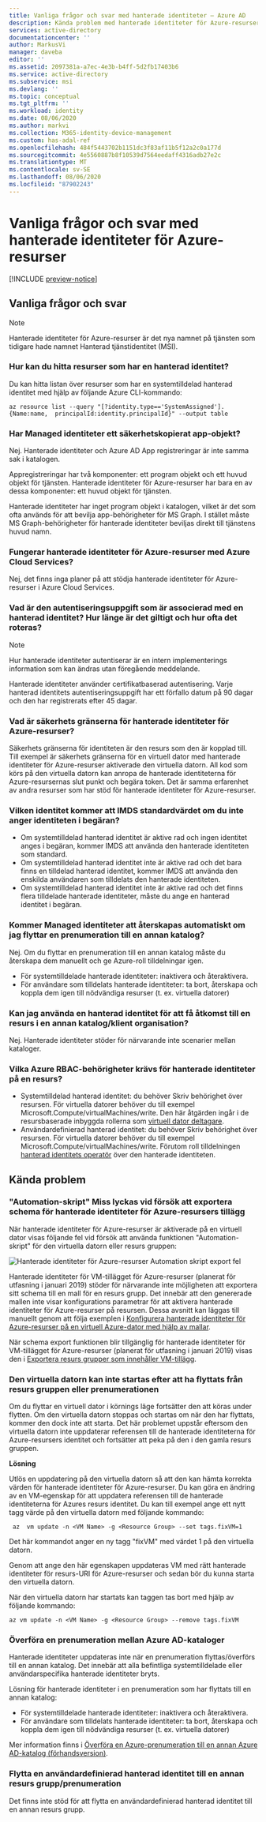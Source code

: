 ```yaml
---
title: Vanliga frågor och svar med hanterade identiteter – Azure AD
description: Kända problem med hanterade identiteter för Azure-resurser.
services: active-directory
documentationcenter: ''
author: MarkusVi
manager: daveba
editor: ''
ms.assetid: 2097381a-a7ec-4e3b-b4ff-5d2fb17403b6
ms.service: active-directory
ms.subservice: msi
ms.devlang: ''
ms.topic: conceptual
ms.tgt_pltfrm: ''
ms.workload: identity
ms.date: 08/06/2020
ms.author: markvi
ms.collection: M365-identity-device-management
ms.custom: has-adal-ref
ms.openlocfilehash: 484f5443702b1151dc3f83af11b5f12a2c0a177d
ms.sourcegitcommit: 4e5560887b8f10539d7564eedaff4316adb27e2c
ms.translationtype: MT
ms.contentlocale: sv-SE
ms.lasthandoff: 08/06/2020
ms.locfileid: "87902243"
---
```

# <a name="faqs-and-known-issues-with-managed-identities-for-azure-resources"></a>Vanliga frågor och svar med hanterade identiteter för Azure-resurser

[!INCLUDE [preview-notice](../../../includes/active-directory-msi-preview-notice.md)]

## <a name="frequently-asked-questions-faqs"></a>Vanliga frågor och svar

> [!NOTE]
> Hanterade identiteter för Azure-resurser är det nya namnet på tjänsten som tidigare hade namnet Hanterad tjänstidentitet (MSI).


### <a name="how-can-you-find-resources-that-have-a-managed-identity"></a>Hur kan du hitta resurser som har en hanterad identitet?

Du kan hitta listan över resurser som har en systemtilldelad hanterad identitet med hjälp av följande Azure CLI-kommando: 

`az resource list --query "[?identity.type=='SystemAssigned'].{Name:name,  principalId:identity.principalId}" --output table`




### <a name="do-managed-identities-have-a-backing-app-object"></a>Har Managed identiteter ett säkerhetskopierat app-objekt?

Nej. Hanterade identiteter och Azure AD App registreringar är inte samma sak i katalogen. 

Appregistreringar har två komponenter: ett program objekt och ett huvud objekt för tjänsten. Hanterade identiteter för Azure-resurser har bara en av dessa komponenter: ett huvud objekt för tjänsten. 

Hanterade identiteter har inget program objekt i katalogen, vilket är det som ofta används för att bevilja app-behörigheter för MS Graph. I stället måste MS Graph-behörigheter för hanterade identiteter beviljas direkt till tjänstens huvud namn.  

### <a name="does-managed-identities-for-azure-resources-work-with-azure-cloud-services"></a>Fungerar hanterade identiteter för Azure-resurser med Azure Cloud Services?

Nej, det finns inga planer på att stödja hanterade identiteter för Azure-resurser i Azure Cloud Services.

### <a name="what-is-the-credential-associated-with-a-managed-identity-how-long-is-it-valid-and-how-often-is-it-rotated"></a>Vad är den autentiseringsuppgift som är associerad med en hanterad identitet? Hur länge är det giltigt och hur ofta det roteras?

> [!NOTE]
> Hur hanterade identiteter autentiserar är en intern implementerings information som kan ändras utan föregående meddelande.

Hanterade identiteter använder certifikatbaserad autentisering. Varje hanterad identitets autentiseringsuppgift har ett förfallo datum på 90 dagar och den har registrerats efter 45 dagar.

### <a name="what-is-the-security-boundary-of-managed-identities-for-azure-resources"></a>Vad är säkerhets gränserna för hanterade identiteter för Azure-resurser?

Säkerhets gränserna för identiteten är den resurs som den är kopplad till. Till exempel är säkerhets gränserna för en virtuell dator med hanterade identiteter för Azure-resurser aktiverade den virtuella datorn. All kod som körs på den virtuella datorn kan anropa de hanterade identiteterna för Azure-resursernas slut punkt och begära token. Det är samma erfarenhet av andra resurser som har stöd för hanterade identiteter för Azure-resurser.

### <a name="what-identity-will-imds-default-to-if-dont-specify-the-identity-in-the-request"></a>Vilken identitet kommer att IMDS standardvärdet om du inte anger identiteten i begäran?

- Om systemtilldelad hanterad identitet är aktive rad och ingen identitet anges i begäran, kommer IMDS att använda den hanterade identiteten som standard.
- Om systemtilldelad hanterad identitet inte är aktive rad och det bara finns en tilldelad hanterad identitet, kommer IMDS att använda den enskilda användaren som tilldelats den hanterade identiteten. 
- Om systemtilldelad hanterad identitet inte är aktive rad och det finns flera tilldelade hanterade identiteter, måste du ange en hanterad identitet i begäran.



### <a name="will-managed-identities-be-recreated-automatically-if-i-move-a-subscription-to-another-directory"></a>Kommer Managed identiteter att återskapas automatiskt om jag flyttar en prenumeration till en annan katalog?

Nej. Om du flyttar en prenumeration till en annan katalog måste du återskapa dem manuellt och ge Azure-roll tilldelningar igen.
- För systemtilldelade hanterade identiteter: inaktivera och återaktivera. 
- För användare som tilldelats hanterade identiteter: ta bort, återskapa och koppla dem igen till nödvändiga resurser (t. ex. virtuella datorer)

### <a name="can-i-use-a-managed-identity-to-access-a-resource-in-a-different-directorytenant"></a>Kan jag använda en hanterad identitet för att få åtkomst till en resurs i en annan katalog/klient organisation?

Nej. Hanterade identiteter stöder för närvarande inte scenarier mellan kataloger. 

### <a name="what-azure-rbac-permissions-are-required-to-managed-identity-on-a-resource"></a>Vilka Azure RBAC-behörigheter krävs för hanterade identiteter på en resurs? 

- Systemtilldelad hanterad identitet: du behöver Skriv behörighet över resursen. För virtuella datorer behöver du till exempel Microsoft.Compute/virtualMachines/write. Den här åtgärden ingår i de resursbaserade inbyggda rollerna som [virtuell dator deltagare](https://docs.microsoft.com/azure/role-based-access-control/built-in-roles#virtual-machine-contributor).
- Användardefinierad hanterad identitet: du behöver Skriv behörighet över resursen. För virtuella datorer behöver du till exempel Microsoft.Compute/virtualMachines/write. Förutom roll tilldelningen [hanterad identitets operatör](https://docs.microsoft.com/azure/role-based-access-control/built-in-roles#managed-identity-operator) över den hanterade identiteten.



## <a name="known-issues"></a>Kända problem

### <a name="automation-script-fails-when-attempting-schema-export-for-managed-identities-for-azure-resources-extension"></a>"Automation-skript" Miss lyckas vid försök att exportera schema för hanterade identiteter för Azure-resursers tillägg

När hanterade identiteter för Azure-resurser är aktiverade på en virtuell dator visas följande fel vid försök att använda funktionen "Automation-skript" för den virtuella datorn eller resurs gruppen:

![Hanterade identiteter för Azure-resurser Automation skript export fel](./media/msi-known-issues/automation-script-export-error.png)

Hanterade identiteter för VM-tillägget för Azure-resurser (planerat för utfasning i januari 2019) stöder för närvarande inte möjligheten att exportera sitt schema till en mall för en resurs grupp. Det innebär att den genererade mallen inte visar konfigurations parametrar för att aktivera hanterade identiteter för Azure-resurser på resursen. Dessa avsnitt kan läggas till manuellt genom att följa exemplen i [Konfigurera hanterade identiteter för Azure-resurser på en virtuell Azure-dator med hjälp av mallar](qs-configure-template-windows-vm.md).

När schema export funktionen blir tillgänglig för hanterade identiteter för VM-tillägget för Azure-resurser (planerat för utfasning i januari 2019) visas den i [Exportera resurs grupper som innehåller VM-tillägg](../../virtual-machines/extensions/export-templates.md#supported-virtual-machine-extensions).

### <a name="vm-fails-to-start-after-being-moved-from-resource-group-or-subscription"></a>Den virtuella datorn kan inte startas efter att ha flyttats från resurs gruppen eller prenumerationen

Om du flyttar en virtuell dator i körnings läge fortsätter den att köras under flytten. Om den virtuella datorn stoppas och startas om när den har flyttats, kommer den dock inte att starta. Det här problemet uppstår eftersom den virtuella datorn inte uppdaterar referensen till de hanterade identiteterna för Azure-resursers identitet och fortsätter att peka på den i den gamla resurs gruppen.

**Lösning** 
 
Utlös en uppdatering på den virtuella datorn så att den kan hämta korrekta värden för hanterade identiteter för Azure-resurser. Du kan göra en ändring av en VM-egenskap för att uppdatera referensen till de hanterade identiteterna för Azures resurs identitet. Du kan till exempel ange ett nytt tagg värde på den virtuella datorn med följande kommando:

```azurecli-interactive
 az  vm update -n <VM Name> -g <Resource Group> --set tags.fixVM=1
```
 
Det här kommandot anger en ny tagg "fixVM" med värdet 1 på den virtuella datorn. 
 
Genom att ange den här egenskapen uppdateras VM med rätt hanterade identiteter för resurs-URI för Azure-resurser och sedan bör du kunna starta den virtuella datorn. 
 
När den virtuella datorn har startats kan taggen tas bort med hjälp av följande kommando:

```azurecli-interactive
az vm update -n <VM Name> -g <Resource Group> --remove tags.fixVM
```



### <a name="transferring-a-subscription-between-azure-ad-directories"></a>Överföra en prenumeration mellan Azure AD-kataloger

Hanterade identiteter uppdateras inte när en prenumeration flyttas/överförs till en annan katalog. Det innebär att alla befintliga systemtilldelade eller användarspecifika hanterade identiteter bryts. 

Lösning för hanterade identiteter i en prenumeration som har flyttats till en annan katalog:

 - För systemtilldelade hanterade identiteter: inaktivera och återaktivera. 
 - För användare som tilldelats hanterade identiteter: ta bort, återskapa och koppla dem igen till nödvändiga resurser (t. ex. virtuella datorer)

Mer information finns i [Överföra en Azure-prenumeration till en annan Azure AD-katalog (förhandsversion)](../../role-based-access-control/transfer-subscription.md).

### <a name="moving-a-user-assigned-managed-identity-to-a-different-resource-groupsubscription"></a>Flytta en användardefinierad hanterad identitet till en annan resurs grupp/prenumeration

Det finns inte stöd för att flytta en användardefinierad hanterad identitet till en annan resurs grupp.
